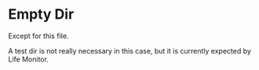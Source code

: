 # Empty Dir

Except for this file.

A test dir is not really necessary in this case, but it is currently expected
by Life Monitor.
